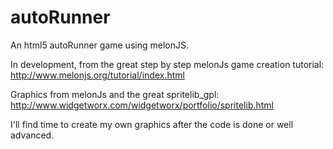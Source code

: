 autoRunner
==========

An html5 autoRunner game using melonJS.

In development, from the great step by step melonJs game creation tutorial: http://www.melonjs.org/tutorial/index.html

Graphics from melonJs and the great spritelib_gpl: http://www.widgetworx.com/widgetworx/portfolio/spritelib.html

I'll find time to create my own graphics after the code is done or well advanced.
